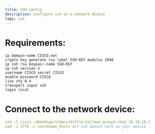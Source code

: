 ```yaml
---
title: SSH config
description: Configure ssh on a network device
tags: ssh
---
```


# Requirements:
```
ip domain-name CISCO.net
crypto key generate rsa label SSH-KEY modulus 2048
ip ssh rsa keypair-name SSH-KEY
ip ssh version 2
username CISCO secret CISCO
enable password CISCO
line vty 0 4
transport input ssh
login local 
```
# Connect to the network device:
```yaml
ssh -l cisco -oKexAlgorithms=+diffie-hellman-group1-sha1 10.10.10.1
sed -i 377d ~/.ssh/known_hosts #if ssh doesnt work on your device
```